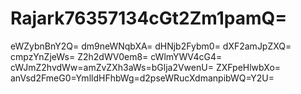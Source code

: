 # Rajark76357134cGt2Zm1pamQ=
eWZybnBnY2Q=
dm9neWNqbXA=
dHNjb2Fybm0=
dXF2amJpZXQ=
cmpzYnZjeWs=
Z2h2dWV0em8=
cWlmYWV4cG4=
cWJmZ2hvdWw=amZvZXh3aWs=bGlja2VwenU=
ZXFpeHlwbXo=
anVsd2FmeG0=YmlldHFhbWg=d2pseWRucXdmanpibWQ=Y2U=
